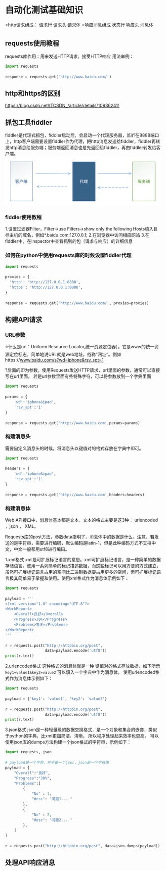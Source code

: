 # 自动化测试基础知识
⭐http请求组成：
请求行
请求头
请求体
⭐响应消息组成
状态行
响应头
消息体



## requests使用教程

requests库作用：用来发送HTTP请求，接受HTTP响应
用法举例：

```python
import requests

response = requests.get('http://www.baidu.com/')
```

## http和https的区别
https://blog.csdn.net/ITCSDN_/article/details/109362411


## 抓包工具fiddler
fiddler是代理式抓包，fiddler启动后，会启动一个代理服务器，监听在8888端口上，http客户端需要设置fiddler作为代理，把http消息发送给fiddler，fiddler再转发http消息给服务端；服务端返回消息也是先返回给fiddler，再由fiddler转发给客户端。
![1696918144570](image/自动化测试/1696918144570.png)

### fiddler使用教程
1.设置过滤器Filter，Filter->use Filters->show only the following Hosts填入目标主机的域名，例如*.baidu.com;127.0.0.1;
2.在浏览器中访问相应网站
3.在fiddler中，在Inspector中查看抓到的包（请求与响应）的详细信息

### 如何在python中使用requests库的时候设置fiddler代理
```python
import requests

proxies = {
  'http': 'http://127.0.0.1:8888',
  'https': 'http://127.0.0.1:8888',
}

response = requests.get('http://www.baidu.com/', proxies=proxies)
```



## 构建API请求

### URL参数

⭐什么是url：Uniform Resource Locator,统一资源定位器）。它是www的统一资源定位标志，简单地说URL就是web地址，俗称“网址”。例如https://www.baidu.com/s?wd=iphone&rsv_spt=1

?后面的即为参数，使用Requests发送HTTP请求，url里面的参数，通常可以直接写在url里面。
若是url参数里面有些特殊字符，可以将参数放到一个字典里面

```python
import requests

params = {
    'wd':'iphone&ipad',
    'rsv_spt':'1'
}

response = requests.get('http://www.baidu.com',params=params)

```

### 构建消息头
需要自定义消息头的时候，将消息头以键值对的格式存放在字典中即可。
```python
import requests

headers = {
    'wd':'iphone&ipad',
    'rsv_spt':'1'
}

response = requests.get('http://www.baidu.com',headers=headers)
```

### 构建消息体
Web API接口中，消息体基本都是文本，文本的格式主要是这3种： urlencoded ，json ， XML。

Requests库的post方法，参数data指明了，消息体中的数据是什么。注意，若发送的是字符串，需要进行编码，默认编码是latin-1，但是此种编码方式不支持中文，中文一般都用utf8进行编码。

1.xml格式
xml是可扩展标记语言的意思。xml可扩展标记语言，是一种简单的数据存储语言。使用一系列简单的标记描述数据，而这些标记可以用方便的方式建立，虽然可扩展标记语言占用的空间比二进制数据要占用更多的空间，但可扩展标记语言极其简单易于掌握和使用。使用xml格式作为消息体示例如下：
```python
import requests

payload = '''
<?xml version="1.0" encoding="UTF-8"?>
<WorkReport>
    <Overall>良好</Overall>
    <Progress>30%</Progress>
    <Problems>暂无</Problems>
</WorkReport>
'''

r = requests.post("http://httpbin.org/post",
                  data=payload.encode('utf8'))
print(r.text)
```
2.urlencoded格式
这种格式的消息体就是一种 键值对的格式存放数据，如下所示
``key1=value1&key2=value2``
可以填入一个字典中作为消息体。
使用urlencoded格式作为消息体示例如下：
```python
import requests

payload = {'key1': 'value1', 'key2': 'value2'}

r = requests.post("http://httpbin.org/post",
                  data=payload.encode('utf8'))
print(r.text)
```

3.json格式
json是一种轻量级的数据交换格式，是一个对象和集合的嵌套，类似于python的字典，比xml更加简洁、清晰， 所以程序处理起来效率也更高。
可以使用json库的dumps方法构建一个json格式的字符串，示例如下：
```python
import requests, json

# payload是一个字典，并不是一个json，json是一个字符串
payload = {
    "Overall":"良好",
    "Progress":"30%",
    "Problems":[
        {
            "No" : 1,
            "desc": "问题1...."
        },
        {
            "No" : 2,
            "desc": "问题2...."
        },
    ]
}

r = requests.post("http://httpbin.org/post", data=json.dumps(payload))
```

## 处理API响应消息
